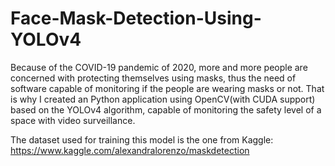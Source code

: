 # Face-Mask-Detection-Using-YOLOv4
Because of the COVID-19 pandemic of 2020, more and more people are concerned with protecting themselves using masks, thus the need of software capable of monitoring if the people are wearing masks or not. That is why I created an Python application using OpenCV(with CUDA support) based on the YOLOv4 algorithm, capable of monitoring the safety level of a space with video surveillance.

The dataset used for training this model is the one from Kaggle: https://www.kaggle.com/alexandralorenzo/maskdetection
